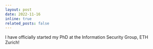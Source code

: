 ```yaml
---
layout: post
date: 2022-11-16
inline: true
related_posts: false
---
```


I have officially started my PhD at the Information Security Group, ETH Zurich!